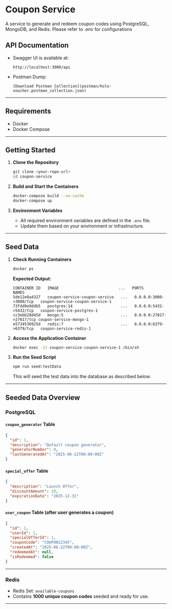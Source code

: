 # Coupon Service

A service to generate and redeem coupon codes using PostgreSQL, MongoDB, and Redis.
Please refer to .env for configurations

## API Documentation

- Swagger UI is available at:

  ```
  http://localhost:3000/api
  ```

- Postman Dump:

  ```
  [Download Postman Collection](postman/holo-voucher.postman_collection.json)
  ```

---

## Requirements

- Docker
- Docker Compose

---

## Getting Started

1. **Clone the Repository**

   ```bash
   git clone <your-repo-url>
   cd coupon-service
   ```

2. **Build and Start the Containers**

   ```bash
   docker-compose build --no-cache
   docker-compose up
   ```

3. **Environment Variables**

   - All required environment variables are defined in the `.env` file.
   - Update them based on your environment or infrastructure.

---

## Seed Data

1. **Check Running Containers**

   ```bash
   docker ps
   ```

   **Expected Output:**

   ```
   CONTAINER ID   IMAGE                          ...   PORTS                    NAMES
   5de12e8a4327   coupon-service-coupon-service   ...   0.0.0.0:3000->3000/tcp   coupon-service-coupon-service-1
   73fdd9e9ddb5   postgres:14                     ...   0.0.0.0:5432->5432/tcp   coupon-service-postgres-1
   cc3ebb28d45d   mongo:5                         ...   0.0.0.0:27017->27017/tcp coupon-service-mongo-1
   e5734536925d   redis:7                         ...   0.0.0.0:6379->6379/tcp   coupon-service-redis-1
   ```

2. **Access the Application Container**

   ```bash
   docker exec -it coupon-service-coupon-service-1 /bin/sh
   ```

3. **Run the Seed Script**

   ```bash
   npm run seed:testData
   ```

   This will seed the test data into the database as described below.

---

## Seeded Data Overview

### PostgreSQL

#### `coupon_generator` Table

```json
{
  "id": 1,
  "description": "Default coupon generator",
  "generatorNumber": 0,
  "lastGeneratedAt": "2025-06-22T00:00:00Z"
}
```

#### `special_offer` Table

```json
{
  "description": "Launch Offer",
  "discountAmount": 10,
  "expirationDate": "2025-12-31"
}
```

#### `user_coupon` Table (after user generates a coupon)

```json
{
  "id": 1,
  "userId": 1,
  "specialOfferId": 1,
  "couponCode": "COUPON12345",
  "createdAt": "2025-06-22T00:00:00Z",
  "redeemedAt": null,
  "isRedeemed": false
}
```

---

### Redis

- Redis Set: `available-coupons`
- Contains **1000 unique coupon codes** seeded and ready for use.

---

